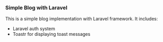 <h3>Simple Blog with Laravel</h3>
<p>This is a simple blog implementation with Laravel framework. It includes:</p>
<ul>
    <li>Laravel auth system</li>
    <li>Toastr for displaying toast messages</li>
</ul>